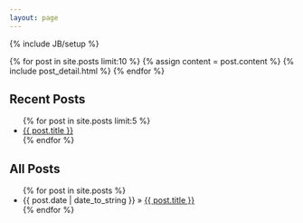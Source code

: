 ```yaml
---
layout: page
---
```

{% include JB/setup %}

<div class="blog-index">  
  {% for post in site.posts limit:10 %}
	  {% assign content = post.content %}
	  {% include post_detail.html %}
  {% endfor %}
</div>

## Recent Posts

<ul>
  {% for post in site.posts limit:5 %}
  <li><a href="{{ BASE_PATH }}{{ post.url }}">{{ post.title }}</a></li>
  {% endfor %}
</ul>

## All Posts

<ul class="posts">
  {% for post in site.posts %}
    <li><span>{{ post.date | date_to_string }}</span> &raquo; <a href="{{ BASE_PATH }}{{ post.url }}">{{ post.title }}</a></li>
  {% endfor %}
</ul>

